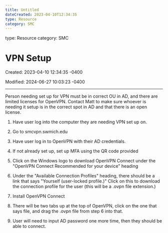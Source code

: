 ```yaml
---
title: Untitled
dateCreated: 2023-04-10T12:34:35
type: Resource
category: SMC
---
```

type: Resource
category: SMC

# VPN Setup

Created: 2023-04-10 12:34:35 -0400

Modified: 2024-06-27 10:03:23 -0400

---

Person needing set up for VPN must be in correct OU in AD, and there are
limited licenses for OpenVPN. Contact Matt to make sure whoever is
needing it setup is in the correct spot in AD and that there is an open license.



1.  Have user log into the computer they are needing VPN set up on.
2.  Go to smcvpn.swmich.edu
3.  Have user log in to OpenVPN with their AD credentials.
4.  If not already set up, set up MFA using the QR code provided
5.  Click on the Windows logo to download OpenVPN Connect under the
    "OpenVPN Connect Recommended for your device" heading

6.  Under the "Available Connection Profiles" heading, there should be a link
    that says "Yourself (user-locked profile.)" Click on this to download the
    connection profile for the user (this will be a .ovpn file extension.)

7.  Install OpenVPN Connect
8.  There will be two tabs up at the top of OpenVPN, click on the one that says
    file, and drag the .ovpn file from step 6 into that.

9.  User will need to input AD password one more time, then they should be able
    to connect.


